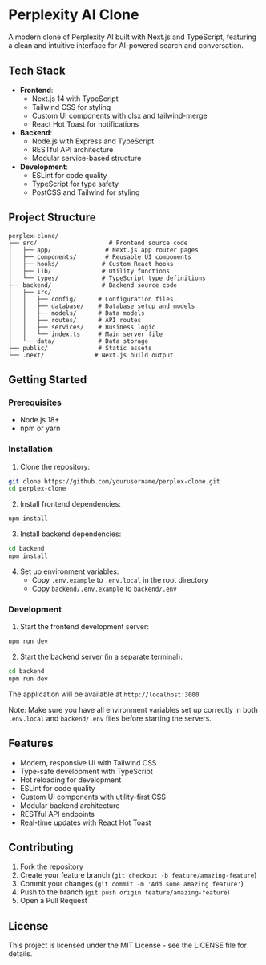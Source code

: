 # Perplexity AI Clone

A modern clone of Perplexity AI built with Next.js and TypeScript, featuring a clean and intuitive interface for AI-powered search and conversation.

## Tech Stack

- **Frontend**:
  - Next.js 14 with TypeScript
  - Tailwind CSS for styling
  - Custom UI components with clsx and tailwind-merge
  - React Hot Toast for notifications
- **Backend**:
  - Node.js with Express and TypeScript
  - RESTful API architecture
  - Modular service-based structure
- **Development**:
  - ESLint for code quality
  - TypeScript for type safety
  - PostCSS and Tailwind for styling

## Project Structure

```
perplex-clone/
├── src/                    # Frontend source code
│   ├── app/               # Next.js app router pages
│   ├── components/        # Reusable UI components
│   ├── hooks/            # Custom React hooks
│   ├── lib/              # Utility functions
│   └── types/            # TypeScript type definitions
├── backend/              # Backend source code
│   ├── src/
│   │   ├── config/      # Configuration files
│   │   ├── database/    # Database setup and models
│   │   ├── models/      # Data models
│   │   ├── routes/      # API routes
│   │   ├── services/    # Business logic
│   │   └── index.ts     # Main server file
│   └── data/            # Data storage
├── public/              # Static assets
└── .next/              # Next.js build output
```

## Getting Started

### Prerequisites

- Node.js 18+
- npm or yarn

### Installation

1. Clone the repository:

```bash
git clone https://github.com/yourusername/perplex-clone.git
cd perplex-clone
```

2. Install frontend dependencies:

```bash
npm install
```

3. Install backend dependencies:

```bash
cd backend
npm install
```

4. Set up environment variables:
   - Copy `.env.example` to `.env.local` in the root directory
   - Copy `backend/.env.example` to `backend/.env`

### Development

1. Start the frontend development server:

```bash
npm run dev
```

2. Start the backend server (in a separate terminal):

```bash
cd backend
npm run dev
```

The application will be available at `http://localhost:3000`

Note: Make sure you have all environment variables set up correctly in both `.env.local` and `backend/.env` files before starting the servers.

## Features

- Modern, responsive UI with Tailwind CSS
- Type-safe development with TypeScript
- Hot reloading for development
- ESLint for code quality
- Custom UI components with utility-first CSS
- Modular backend architecture
- RESTful API endpoints
- Real-time updates with React Hot Toast

## Contributing

1. Fork the repository
2. Create your feature branch (`git checkout -b feature/amazing-feature`)
3. Commit your changes (`git commit -m 'Add some amazing feature'`)
4. Push to the branch (`git push origin feature/amazing-feature`)
5. Open a Pull Request

## License

This project is licensed under the MIT License - see the LICENSE file for details.
